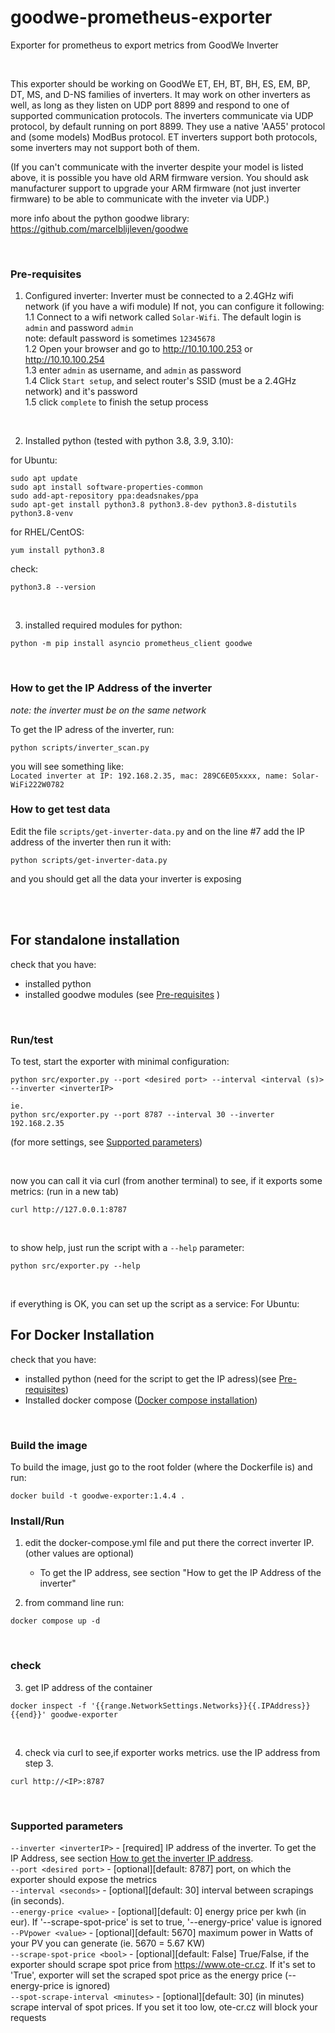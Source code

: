 # goodwe-prometheus-exporter
Exporter for prometheus to export metrics from GoodWe Inverter

</br>

This exporter should be working on GoodWe ET, EH, BT, BH, ES, EM, BP, DT, MS, and D-NS families of inverters. It may work on other inverters as well, as long as they listen on UDP port 8899 and respond to one of supported communication protocols. 
The inverters communicate via UDP protocol, by default running on port 8899. They use a native 'AA55' protocol and (some models) ModBus protocol. ET inverters support both protocols, some inverters may not support both of them.

(If you can't communicate with the inverter despite your model is listed above, it is possible you have old ARM firmware version. You should ask manufacturer support to upgrade your ARM firmware (not just inverter firmware) to be able to communicate with the inveter via UDP.)

more info about the python goodwe library: https://github.com/marcelblijleven/goodwe

</br>

### Pre-requisites
1. Configured inverter:
Inverter must be connected to a 2.4GHz wifi network (if you have a wifi module)
If not, you can configure it following:</br>
  1.1 Connect to a wifi network called `Solar-Wifi`. The default login is `admin` and password `admin`</br>
	note:  default password is sometimes `12345678`</br>
  1.2 Open your browser and go to http://10.10.100.253 or http://10.10.100.254</br>
  1.3 enter `admin` as username, and `admin` as password</br>
  1.4 Click `Start setup`, and select router's SSID (must be a 2.4GHz network) and it's password</br>
  1.5 click `complete` to finish the setup process</br>
</br>

2. Installed python (tested with python 3.8, 3.9, 3.10):

for Ubuntu:
```
sudo apt update
sudo apt install software-properties-common
sudo add-apt-repository ppa:deadsnakes/ppa
sudo apt-get install python3.8 python3.8-dev python3.8-distutils python3.8-venv
```

for RHEL/CentOS:
```
yum install python3.8
```

check:
```
python3.8 --version
```

</br>


3. installed required  modules for python:
```
python -m pip install asyncio prometheus_client goodwe
```
</br>

### How to get the IP Address of the inverter
*note: the inverter must be on the same network*

To get the IP adress of the inverter, run:
```
python scripts/inverter_scan.py
```

you will see something like:</br> 
`Located inverter at IP: 192.168.2.35, mac: 289C6E05xxxx, name: Solar-WiFi222W0782`
</br>

### How to get test data

Edit the file `scripts/get-inverter-data.py` and on the line #7 add the IP address of the inverter
then run it with:
```
python scripts/get-inverter-data.py
```

and you should get all the data your inverter is exposing

</br></br>

## For standalone installation

check that you have:
- installed python
- installed goodwe modules
(see [Pre-requisites](https://github.com/gustonator/goodwe-prometheus-exporter#Pre-requisites) )
</br>

### Run/test

To test, start the exporter with minimal configuration:
```
python src/exporter.py --port <desired port> --interval <interval (s)> --inverter <inverterIP>

ie.
python src/exporter.py --port 8787 --interval 30 --inverter 192.168.2.35
```
(for more settings, see [Supported parameters](https://github.com/gustonator/goodwe-prometheus-exporter#supported-parameters))

</br>

now you can call it via curl (from another terminal) to see, if it exports some metrics:
(run in a new tab)
```
curl http://127.0.0.1:8787
```

</br>

to show help, just run the script with a `--help` parameter:
```
python src/exporter.py --help
```

</br>

if everything is OK, you can set up the script as a service:
For Ubuntu:
<documentation for debian system will follow>
</br>


## For Docker Installation

check that you have:
- installed python (need for the script to get the IP adress)(see [Pre-requisites](https://github.com/gustonator/goodwe-prometheus-exporter#Pre-requisites))
- Installed docker compose ([Docker compose installation](https://docs.docker.com.zh.xy2401.com/v17.12/compose/install/))
</br>

### Build the image
To build the image, just go to the root folder (where the Dockerfile is) and run:
```
docker build -t goodwe-exporter:1.4.4 .
```

### Install/Run
1. edit the docker-compose.yml file and put there the correct inverter IP. (other values are optional)
	- To get the IP address, see section "How to get the IP Address of the inverter"

2. from command line run:
```
docker compose up -d 
```
</br>


### check

3. get IP address of the container
```
docker inspect -f '{{range.NetworkSettings.Networks}}{{.IPAddress}}{{end}}' goodwe-exporter
```
</br>

4. check via curl to see,if exporter works metrics. use the IP address from step 3.
```
curl http://<IP>:8787
```
</br>

### Supported parameters

`--inverter <inverterIP>`	- [required] IP address of the inverter. To get the IP Address, see section [How to get the inverter IP address](https://github.com/gustonator/goodwe-prometheus-exporter#how-to-get-the-ip-address-of-the-inverter). </br>
`--port <desired port>`		- [optional][default: 8787] port, on which the exporter should expose the metrics</br>
`--interval <seconds>`		- [optional][default: 30] interval between scrapings (in seconds).</br>
`--energy-price <value>` 	- [optional][default: 0] energy price per kwh (in eur). If '--scrape-spot-price' is set to true, '--energy-price' value is ignored</br>
`--PVpower <value>`		- [optional][default: 5670] maximum power in Watts of your PV you can generate (ie. 5670 = 5.67 KW)</br>
`--scrape-spot-price <bool>`	- [optional][default: False] True/False, if the exporter should scrape spot price from https://www.ote-cr.cz. If it's set to 'True', exporter will set the scraped spot price as the energy price (--energy-price is ignored)</br>
`--spot-scrape-interval <minutes>` - [optional][default: 30] (in minutes) scrape interval of spot prices. If you set it too low, ote-cr.cz will block your requests</br></br>



